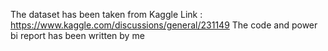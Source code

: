 The dataset has been taken from Kaggle
Link : https://www.kaggle.com/discussions/general/231149
The code and power bi report has been written by me 
